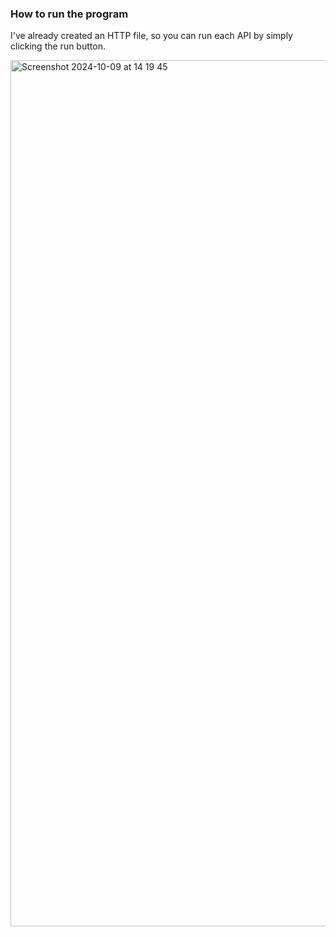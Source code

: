 ### How to run the program

I've already created an HTTP file, so you can run each API by simply clicking the run button.

<img width="1386" alt="Screenshot 2024-10-09 at 14 19 45" src="https://github.com/user-attachments/assets/3ebb9984-2a0e-4959-ba82-8d9ea8d95ecf">

